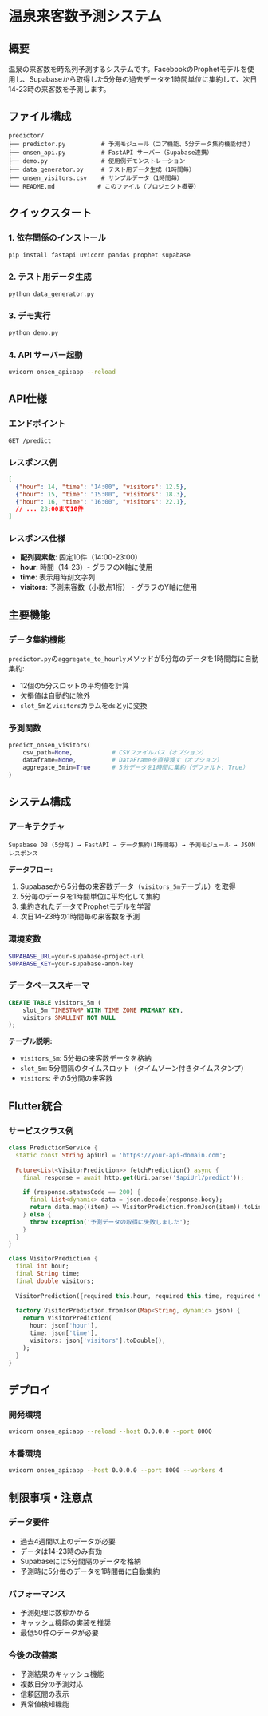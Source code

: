 # 温泉来客数予測システム

## 概要
温泉の来客数を時系列予測するシステムです。FacebookのProphetモデルを使用し、Supabaseから取得した5分毎の過去データを1時間単位に集約して、次日14-23時の来客数を予測します。

## ファイル構成

```
predictor/
├── predictor.py          # 予測モジュール（コア機能、5分データ集約機能付き）
├── onsen_api.py          # FastAPI サーバー（Supabase連携）
├── demo.py               # 使用例デモンストレーション  
├── data_generator.py     # テスト用データ生成（1時間毎）
├── onsen_visitors.csv    # サンプルデータ（1時間毎）
└── README.md            # このファイル（プロジェクト概要）
```

## クイックスタート

### 1. 依存関係のインストール
```bash
pip install fastapi uvicorn pandas prophet supabase
```

### 2. テスト用データ生成
```bash
python data_generator.py
```

### 3. デモ実行
```bash
python demo.py
```

### 4. API サーバー起動
```bash
uvicorn onsen_api:app --reload
```

## API仕様

### エンドポイント
```
GET /predict
```

### レスポンス例
```json
[
  {"hour": 14, "time": "14:00", "visitors": 12.5},
  {"hour": 15, "time": "15:00", "visitors": 18.3},
  {"hour": 16, "time": "16:00", "visitors": 22.1},
  // ... 23:00まで10件
]
```

### レスポンス仕様
- **配列要素数**: 固定10件（14:00-23:00）
- **hour**: 時間（14-23）- グラフのX軸に使用
- **time**: 表示用時刻文字列
- **visitors**: 予測来客数（小数点1桁） - グラフのY軸に使用

## 主要機能

### データ集約機能
`predictor.py`の`aggregate_to_hourly`メソッドが5分毎のデータを1時間毎に自動集約:
- 12個の5分スロットの平均値を計算
- 欠損値は自動的に除外
- `slot_5m`と`visitors`カラムを`ds`と`y`に変換

### 予測関数
```python
predict_onsen_visitors(
    csv_path=None,           # CSVファイルパス（オプション）
    dataframe=None,          # DataFrameを直接渡す（オプション）
    aggregate_5min=True      # 5分データを1時間に集約（デフォルト: True）
)
```

## システム構成

### アーキテクチャ
```
Supabase DB (5分毎) → FastAPI → データ集約(1時間毎) → 予測モジュール → JSON レスポンス
```

**データフロー:**
1. Supabaseから5分毎の来客数データ（`visitors_5m`テーブル）を取得
2. 5分毎のデータを1時間単位に平均化して集約
3. 集約されたデータでProphetモデルを学習
4. 次日14-23時の1時間毎の来客数を予測

### 環境変数
```bash
SUPABASE_URL=your-supabase-project-url
SUPABASE_KEY=your-supabase-anon-key
```

### データベーススキーマ
```sql
CREATE TABLE visitors_5m (
    slot_5m TIMESTAMP WITH TIME ZONE PRIMARY KEY,
    visitors SMALLINT NOT NULL
);
```

**テーブル説明:**
- `visitors_5m`: 5分毎の来客数データを格納
- `slot_5m`: 5分間隔のタイムスロット（タイムゾーン付きタイムスタンプ）
- `visitors`: その5分間の来客数

## Flutter統合

### サービスクラス例
```dart
class PredictionService {
  static const String apiUrl = 'https://your-api-domain.com';
  
  Future<List<VisitorPrediction>> fetchPrediction() async {
    final response = await http.get(Uri.parse('$apiUrl/predict'));
    
    if (response.statusCode == 200) {
      final List<dynamic> data = json.decode(response.body);
      return data.map((item) => VisitorPrediction.fromJson(item)).toList();
    } else {
      throw Exception('予測データの取得に失敗しました');
    }
  }
}

class VisitorPrediction {
  final int hour;
  final String time;
  final double visitors;
  
  VisitorPrediction({required this.hour, required this.time, required this.visitors});
  
  factory VisitorPrediction.fromJson(Map<String, dynamic> json) {
    return VisitorPrediction(
      hour: json['hour'],
      time: json['time'],
      visitors: json['visitors'].toDouble(),
    );
  }
}
```

## デプロイ

### 開発環境
```bash
uvicorn onsen_api:app --reload --host 0.0.0.0 --port 8000
```

### 本番環境
```bash
uvicorn onsen_api:app --host 0.0.0.0 --port 8000 --workers 4
```

## 制限事項・注意点

### データ要件
- 過去4週間以上のデータが必要
- データは14-23時のみ有効
- Supabaseには5分間隔のデータを格納
- 予測時に5分毎のデータを1時間毎に自動集約

### パフォーマンス
- 予測処理は数秒かかる
- キャッシュ機能の実装を推奨
- 最低50件のデータが必要

### 今後の改善案
- 予測結果のキャッシュ機能
- 複数日分の予測対応
- 信頼区間の表示
- 異常値検知機能

